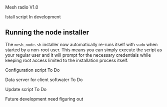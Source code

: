 Mesh radio V1.0

Istall script
  In development

Running the node installer
-------------------------

The `mesh_node.sh` installer now automatically re-runs itself with
`sudo` when started by a non-root user. This means you can simply
execute the script as your regular user and it will prompt for the
necessary credentials while keeping root access limited to the
installation process itself.

Configuration script
  To Do

Data server for client softwater
  To Do

  Update script
    To Do

Future development
  need figuring out

